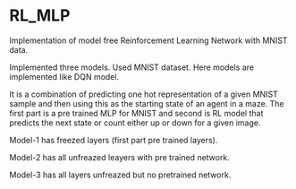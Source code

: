 # RL_MLP
Implementation of model free Reinforcement Learning Network with MNIST data.

Implemented three models.
Used MNIST dataset.
Here models are implemented like DQN model.

It is a combination of predicting one hot representation of a given MNIST sample and then using this as the starting state of an agent in a maze.
The first part is a pre trained MLP for MNIST and second is RL model that predicts the next state or count either up or down for a given image.

Model-1 has freezed layers (first part pre trained layers).

Model-2 has all unfreazed leayers with pre trained network.

Model-3 has all layers unfreazed but no pretrained network.
